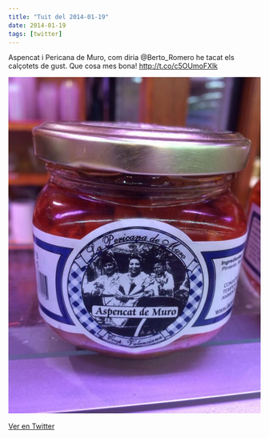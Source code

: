 ```yaml
---
title: "Tuit del 2014-01-19"
date: 2014-01-19
tags: [twitter]
---
```


Aspencat i Pericana de Muro, com diria @Berto_Romero he tacat els calçotets de gust. Que cosa mes bona! http://t.co/c5OUmoFXlk

![Imagen](/assets/images/424998774176772096-BeXmIhcIEAEBk9Y.jpg)

[Ver en Twitter](https://twitter.com/i/web/status/424998774176772096)
